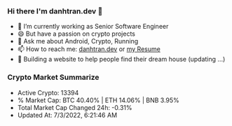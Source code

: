 ### Hi there I'm danhtran.dev 👋

- 🔭 I’m currently working as Senior Software Engineer
- 😄 But have a passion on crypto projects
- 💬 Ask me about Android, Crypto, Running 
- 📫 How to reach me: <a href="https://danhtran.dev" target="_blank">danhtran.dev</a> or <a href="Developer-Resume.pdf" target="_blank">my Resume</a>
- 🌱 Building a website to help people find their dream house (updating ...)

### Crypto Market Summarize
- Active Crypto: 13394
- % Market Cap: BTC 40.40% | ETH 14.06% | BNB 3.95%
- Total Market Cap Changed 24h: -0.31%
- Updated At: 7/3/2022, 6:21:46 AM

